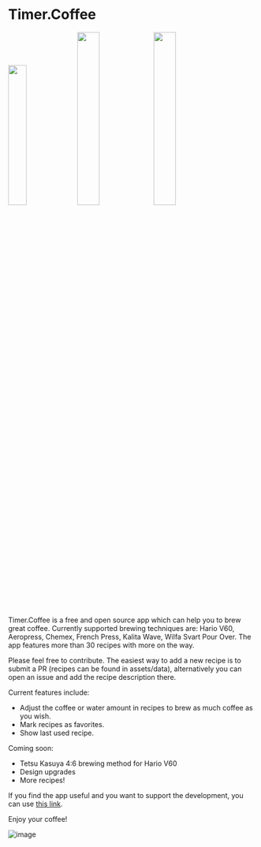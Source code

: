 # Timer.Coffee

[<img src="https://www.timer.coffee/images/app-store-badge.png" width="27%">](https://apple.co/42WfmtI) [<img src="https://www.timer.coffee/images/google-play-badge.png" width="30%">](https://play.google.com/store/apps/details?id=com.coffee.timer) [<img src="https://www.timer.coffee/images/web-app-badge.png" width="30%">](https://app.timer.coffee)

Timer.Coffee is a free and open source app which can help you to brew great coffee. Currently supported brewing techniques are: Hario V60, Aeropress, Chemex, French Press, Kalita Wave, Wilfa Svart Pour Over. The app features more than 30 recipes with more on the way.

Please feel free to contribute. The easiest way to add a new recipe is to submit a PR (recipes can be found in assets/data), alternatively you can open an issue and add the recipe description there.

Current features include:
- Adjust the coffee or water amount in recipes to brew as much coffee as you wish.
- Mark recipes as favorites.
- Show last used recipe.

Coming soon:
- Tetsu Kasuya 4:6 brewing method for Hario V60
- Design upgrades
- More recipes!

If you find the app useful and you want to support the development, you can use [this link](https://www.buymeacoffee.com/timercoffee).

Enjoy your coffee!

![image](https://www.timer.coffee/images/body-image.webp)
